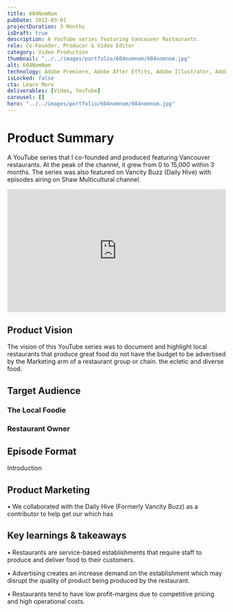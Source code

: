 ```yaml
---
title: 604NomNom
pubDate: 2012-03-01
projectDuration: 3 Months
isDraft: true
description: A YouTube series featuring Vancouver Restaurants.
role: Co-Founder, Producer & Video Editor
category: Video Production
thumbnail: "../../images/portfolio/604nomnom/604nomnom.jpg"
alt: 604NomNom
technology: Adobe Premiere, Adobe After Effcts, Adobe Illustrator, Adobe Photoshop
isLocked: false
cta: Learn More
deliverables: [Video, YouTube]
carousel: []
hero: "../../images/portfolio/604nomnom/604nomnom.jpg"
---
```

# Product Summary
A YouTube series that I co-founded and produced featuring Vancouver restaurants. At the peak of the channel, it grew from 0 to 15,000 within 3 months. The series was also featured on Vancity Buzz (Daily Hive) with episodes airing on Shaw Multicultural channel.


<p><div class="video-container" align="center">
<iframe style="aspect-ratio: 16/9" width="100%" src="https://www.youtube.com/embed/cJZsrQMKuNs?si=lEwH4Vr6TcgMaNDD" title="YouTube video player" title="YouTube video player" frameborder="0" allow="accelerometer; autoplay; clipboard-write; encrypted-media; gyroscope; picture-in-picture; web-share" allowfullscreen></iframe>
</div></p>

## Product Vision
The vision of this YouTube series was to document and highlight local restaurants that produce great food do not have the budget to be advertised by the Marketing arm of a restaurant group or chain. the ecletic and diverse food.





## Target Audience
### The Local Foodie



### Restaurant Owner

## Episode Format
Introduction


## Product Marketing
• We collaborated with the Daily Hive (Formerly Vancity Buzz) as a contributor to help get our which has 

## Key learnings & takeaways
• Restaurants are service-based establishments that require staff to produce and deliver food to their customers. 

• Advertising creates an increase demand on the establishment which may disrupt the quality of product being produced by the restaurant. 

• Restaurants tend to have low profit-margins due to competitive pricing and high operational costs.

### 
